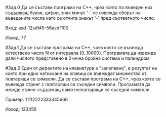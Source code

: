 #Зад.0
Да се състави програма на C++, чрез която по въведен низ съдържащ букви, цифри, знак минус '-' се извежда сборът на въведените числа като се отчита знакът '-' пред съответното число.

Вход: asd-12sdf45-56asdf100

Изход: 77

#Зад.1
 Да се състави програма на C++, чрез която се въвежда естествено число N от интервала [0..10000].
Програмата да извежда дали числото представено в 2-ична бройна система и палиндром.

#Зад.2
Един от дефектите на клавиатура е "залепване", в резултат на което при едно натискане на клавиш се въвеждат множество от повтарящи се символи.
Да се състави програма на C++, чрез която се въвежда стринг с повтарящи се съседни символи. Програмата да изведе стринг съдържащ само неповтарящи се съседни символи.

Пример: 11112222333345666 

Изход: 123456
